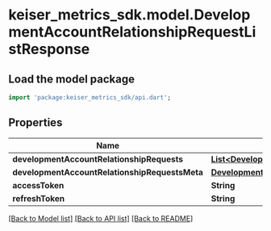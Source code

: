 # keiser_metrics_sdk.model.DevelopmentAccountRelationshipRequestListResponse

## Load the model package
```dart
import 'package:keiser_metrics_sdk/api.dart';
```

## Properties
Name | Type | Description | Notes
------------ | ------------- | ------------- | -------------
**developmentAccountRelationshipRequests** | [**List&lt;DevelopmentAccountRelationshipRequestData&gt;**](DevelopmentAccountRelationshipRequestData.md) |  | 
**developmentAccountRelationshipRequestsMeta** | [**DevelopmentAccountRelationshipRequestListResponseMeta**](DevelopmentAccountRelationshipRequestListResponseMeta.md) |  | 
**accessToken** | **String** |  | [optional] 
**refreshToken** | **String** |  | [optional] 

[[Back to Model list]](../README.md#documentation-for-models) [[Back to API list]](../README.md#documentation-for-api-endpoints) [[Back to README]](../README.md)



